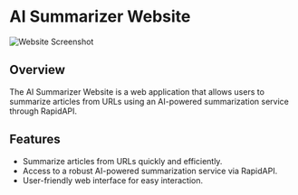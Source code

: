 # AI Summarizer Website

![Website Screenshot](screenshot.png)

## Overview

The AI Summarizer Website is a web application that allows users to summarize articles from URLs using an AI-powered summarization service through RapidAPI.
## Features

- Summarize articles from URLs quickly and efficiently.
- Access to a robust AI-powered summarization service via RapidAPI.
- User-friendly web interface for easy interaction.
